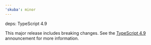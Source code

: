 ```yaml
---
'skuba': minor
---
```


deps: TypeScript 4.9

This major release includes breaking changes. See the [TypeScript 4.9](https://devblogs.microsoft.com/typescript/announcing-typescript-4-9/) announcement for more information.
